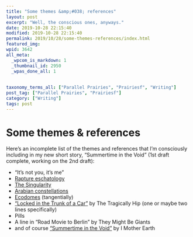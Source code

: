 ```yaml
---
title: "Some themes &amp;#038; references"
layout: post
excerpt: "Well, the conscious ones, anyways."
date: 2019-10-28 22:15:40
modified: 2019-10-28 22:15:40
permalink: 2019/10/28/some-themes-references/index.html
featured_img: 
wpid: 3642
all_meta: 
  _wpcom_is_markdown: 1
  _thumbnail_id: 2950
  _wpas_done_all: 1
  
  
taxonomy_terms_all: ["Parallel Prairies", "Prairiesf", "Writing"]
post_tag: ["Parallel Prairies", "Prairiesf"]
category: ["Writing"]
tags: post
---
```


# Some themes &#038; references

Here’s an incomplete list of the themes and references that I’m consciously including in my new short story, “Summertime in the Void” (1st draft complete, working on the 2nd draft):

- “It’s not you, it’s me”
- [Rapture eschatology](https://en.wikipedia.org/wiki/Rapture)
- [The Singularity](https://en.wikipedia.org/wiki/Technological_singularity)
- [Arabian constellations](https://patrickjohanneson.com/2018/12/19/arabian-stars-constellations/)
- [Ecodomes](http://www.naturalbuildingblog.com/eco-dome-emergency-shelter-project/) (tangentially)
- [“Locked in the Trunk of a Car”](https://www.youtube.com/watch?v=_gOLNUJcD6E) by The Tragically Hip (one or maybe two lines specifically)
- Pills
- A line in “Road Movie to Berlin” by They Might Be Giants
- and of course [“Summertime in the Void”](https://www.youtube.com/watch?v=AAs6o-kqRDg) by I Mother Earth